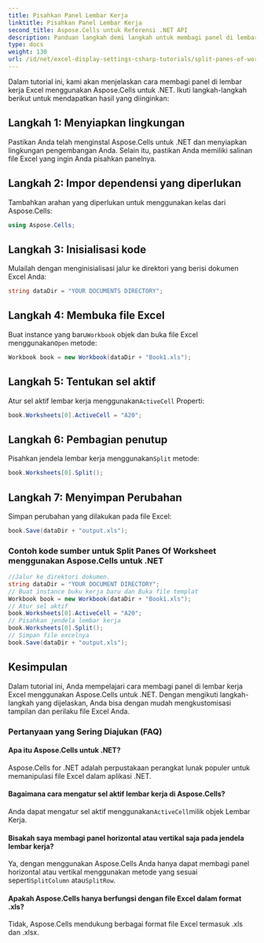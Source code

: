 ```yaml
---
title: Pisahkan Panel Lembar Kerja
linktitle: Pisahkan Panel Lembar Kerja
second_title: Aspose.Cells untuk Referensi .NET API
description: Panduan langkah demi langkah untuk membagi panel di lembar kerja Excel menggunakan Aspose.Cells untuk .NET.
type: docs
weight: 130
url: /id/net/excel-display-settings-csharp-tutorials/split-panes-of-worksheet/
---
```

Dalam tutorial ini, kami akan menjelaskan cara membagi panel di lembar kerja Excel menggunakan Aspose.Cells untuk .NET. Ikuti langkah-langkah berikut untuk mendapatkan hasil yang diinginkan:

## Langkah 1: Menyiapkan lingkungan

Pastikan Anda telah menginstal Aspose.Cells untuk .NET dan menyiapkan lingkungan pengembangan Anda. Selain itu, pastikan Anda memiliki salinan file Excel yang ingin Anda pisahkan panelnya.

## Langkah 2: Impor dependensi yang diperlukan

Tambahkan arahan yang diperlukan untuk menggunakan kelas dari Aspose.Cells:

```csharp
using Aspose.Cells;
```

## Langkah 3: Inisialisasi kode

Mulailah dengan menginisialisasi jalur ke direktori yang berisi dokumen Excel Anda:

```csharp
string dataDir = "YOUR DOCUMENTS DIRECTORY";
```

## Langkah 4: Membuka file Excel

 Buat instance yang baru`Workbook` objek dan buka file Excel menggunakan`Open` metode:

```csharp
Workbook book = new Workbook(dataDir + "Book1.xls");
```

## Langkah 5: Tentukan sel aktif

 Atur sel aktif lembar kerja menggunakan`ActiveCell` Properti:

```csharp
book.Worksheets[0].ActiveCell = "A20";
```

## Langkah 6: Pembagian penutup

 Pisahkan jendela lembar kerja menggunakan`Split` metode:

```csharp
book.Worksheets[0].Split();
```

## Langkah 7: Menyimpan Perubahan

Simpan perubahan yang dilakukan pada file Excel:

```csharp
book.Save(dataDir + "output.xls");
```

### Contoh kode sumber untuk Split Panes Of Worksheet menggunakan Aspose.Cells untuk .NET 

```csharp
//Jalur ke direktori dokumen.
string dataDir = "YOUR DOCUMENT DIRECTORY";
// Buat instance buku kerja baru dan Buka file templat
Workbook book = new Workbook(dataDir + "Book1.xls");
// Atur sel aktif
book.Worksheets[0].ActiveCell = "A20";
// Pisahkan jendela lembar kerja
book.Worksheets[0].Split();
// Simpan file excelnya
book.Save(dataDir + "output.xls");
```

## Kesimpulan

Dalam tutorial ini, Anda mempelajari cara membagi panel di lembar kerja Excel menggunakan Aspose.Cells untuk .NET. Dengan mengikuti langkah-langkah yang dijelaskan, Anda bisa dengan mudah mengkustomisasi tampilan dan perilaku file Excel Anda.

### Pertanyaan yang Sering Diajukan (FAQ)

#### Apa itu Aspose.Cells untuk .NET?

Aspose.Cells for .NET adalah perpustakaan perangkat lunak populer untuk memanipulasi file Excel dalam aplikasi .NET.

#### Bagaimana cara mengatur sel aktif lembar kerja di Aspose.Cells?

 Anda dapat mengatur sel aktif menggunakan`ActiveCell`milik objek Lembar Kerja.

#### Bisakah saya membagi panel horizontal atau vertikal saja pada jendela lembar kerja?

 Ya, dengan menggunakan Aspose.Cells Anda hanya dapat membagi panel horizontal atau vertikal menggunakan metode yang sesuai seperti`SplitColumn` atau`SplitRow`.

#### Apakah Aspose.Cells hanya berfungsi dengan file Excel dalam format .xls?

Tidak, Aspose.Cells mendukung berbagai format file Excel termasuk .xls dan .xlsx.